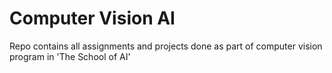 # Computer Vision AI
Repo contains all assignments and projects done as part of computer vision program in 'The School of AI'
